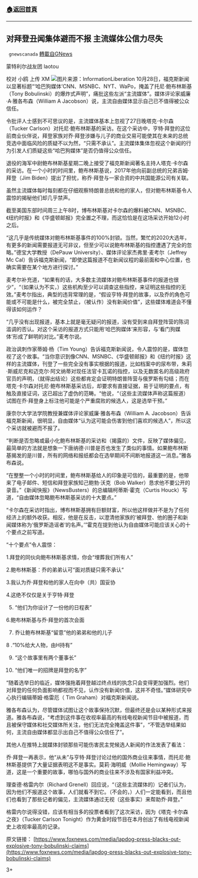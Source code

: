 ###  [:house:返回首頁](https://github.com/ourhimalayas/txt)
---

## 对拜登丑闻集体避而不报 主流媒体公信力尽失
` gnewscanada` [轉載自GNews](https://gnews.org/zh-hans/495613/)

蒙特利尔战友团 laotou

校对 小鸥 上传 XM
![]()![](https://gnews-media-offload.s3.amazonaws.com/wp-content/uploads/2020/10/28200448/InformationLiberation.jpg)图片来源：InformationLiberation
10月28日，福克斯新闻以显著标题“‘哈巴狗媒体’CNN、MSNBC、NYT、WaPo，掩盖了托尼·鲍布林斯基（Tony Bobulinski）的爆炸式声明”，痛批这些左派“主流媒体”。媒体评论家威廉·A·雅各布森（William A Jacobson）说，主流自由媒体显示自己已不值得被公众信任。

令批评人士感到不可思议的是，主流媒体基本上忽视了27日晚塔克·卡尔森（Tucker Carlson）对托尼·鲍布林斯基的采访。在这个采访中，亨特·拜登的这位前商业伙伴说，拜登家族对乔·拜登涉嫌与儿子的商业交易可能使其在未来的总统竞选中面临风险的质疑不以为然，“只需不承认”。主流媒体集体忽视这个新闻的行为引发人们质疑这些“哈巴狗媒体”是否仍值得公众信任。

退役的海军中尉鲍布林斯基星期二晚上接受了福克斯新闻著名主持人塔克·卡尔森的采访。在一个小时的时间里，鲍布林斯基说，2017年他向前副总统的兄弟吉姆·拜登（Jim Biden）提出了担忧，称乔·拜登与一家合资的中共国能源公司有关联。

虽然主流媒体每时每刻都在仔细观察特朗普总统和他的家人，但对鲍布林斯基令人震惊的揭秘他们却几乎禁声。

截至美国东部时间周三上午8时，博布林斯基对卡尔森的爆料被CNN、MSNBC、《纽约时报》和《华盛顿邮报》完全置之不理，而这恰恰是在这场采访开始12小时之后。

“这几乎是传统媒体对鲍布林斯基事件的100%封锁。当然，繁忙的2020大选年，有更多的新闻需要报道无可非议，但至少可以说鲍布林斯基的指控遭遇了完全的忽略。”德宝大学教授（DePauw University）、媒体评论家杰弗里·麦考尔（Jeffrey Mc Cal）告诉福克斯新闻，“即使这篇报道不在新闻议程的最前面和中心位置，也确实需要在某个地方进行探讨。”

麦考尔补充道，“如果有的话，大多数主流媒体对鲍布林斯基事件的报道也很少”，“（如果认为不实，）这些机构至少可以调查这些指控，来证明这些指控的无效。”麦考尔指出，典型的违背常理的是，“假设亨特·拜登的故事，以及乔的角色可能或不可能是什么，被完全禁止，（被认作）没有新闻价值”，这些媒体难道会不懂得该如何运作？

“几乎没有出现报道，基本上就是毫无疑问的报道，没有受到来自拜登阵营的陈词滥调的否认。对这个采访的报道方式只能用‘哈巴狗媒体’来形容，与‘看门狗媒体’形成了鲜明的对比。”麦考尔说。

政治讽刺作家蒂姆·杨（Tim Young）告诉福克斯新闻说，令人震惊的是，媒体忽视了这个故事。“当你意识到像CNN、MSNBC、《华盛顿邮报》和《纽约时报》这样的主流媒体，刊登了一些完全没有事实根据的报道，比如档案中的尿布带，朱莉·斯威尼克和迈克尔·阿文纳蒂对现任法官卡瓦诺的指控，以及无数匿名的高级政府官员的声明，（就得出结论）这些都肯定会证明特朗普阵营与俄罗斯有勾结；而在塔克·卡尔森对托尼·鲍布林斯基采访后，却要求有直接证据，易于证明的要点，有触及直接证词，这已超出了虚伪的范畴。“他说，“（这些主流媒体声称这篇报道）试图在乔·拜登身上标注他可能是个严重腐败的候选人，这是选举干预。”

康奈尔大学法学院教授兼媒体评论家威廉·雅各布森（William A. Jacobson）告诉福克斯新闻，很明显，自由媒体“认为这可能会伤害到他们喜欢的候选人”，所以这个采访就被避而不报了。

“判断是否忽略或最小化鲍布林斯基的采访和（揭露的）文件，反映了媒体偏见，最简单的方法就是想象一下唐纳德·川普是否也发生了类似的事情。如果鲍布林斯基揭发的是川普，所有的网络和报纸都会在选举期间不间断地报道这一消息。”雅各布森说。

“在整整一个小时的时间里，鲍布林斯基给人的印象是可信的，最重要的是，他带来了电子邮件、短信和拜登家族知己鲍勃·沃克（Bob Walker）恳求他不要公开的录音。”《新闻快报》（NewsBusters）的总编辑柯蒂斯·霍克（Curtis Houck）写道，“自由媒体忽略鲍布林斯基采访的十大要点。”

“卡尔森在采访时指出，博布林斯基拥有巨额财富，所以他这样做并不是为了任何经济上的额外收获。相反，他是在反击，以澄清他家族的‘被拜登、他的圈子和新闻媒体称为‘俄罗斯造谣者’的名声。’”霍克在提到他认为自由媒体可能应该关心的十个要点之前写道。

“十个要点”令人震惊：

1.拜登的同伙向鲍布林斯基求情，你会“埋葬我们所有人”

2.鲍布林斯基：乔的弟弟认可“面对质疑只需不承认“

3.我认为乔·拜登和他的家人在向中（共）国妥协

4.这绝不仅仅是关于亨特·拜登

5. “他们为你设计了一份他的日程表”

6.鲍布林斯基与乔·拜登的首次会面

7. 乔让鲍布林斯基“留意”他的弟弟和他的儿子

8 .“10%给大人物，由H持有”

9. “这个故事里有两个董事长”

10. “他们唯一的招牌是拜登的名字”

“随着选举日的临近，媒体强拖着拜登越过终点线的执念只会变得更加强烈。他们对拜登的任何负面影响都视而不见，认作没有新闻价值，这并不奇怪。”媒体研究中心执行编辑蒂姆·格雷厄（ Tim Graham）对福克斯新闻说。

雅各布森认为，尽管媒体试图让这个故事保持沉默，但最终还是会以某种形式来报道。雅各布森说，“考虑到这件事在收视率最高的有线电视新闻节目中被报道，而且被保守媒体和社交媒体所关注，他们无法完全掩盖这件事”，“不管选举结果如何，主流自由媒体都显示出自己不值得公众信任了”。

其他人在推特上就媒体封锁那些可能伤害民主党候选人新闻的作法发表了看法：

乔·拜登一再表示，他“从未”与亨特·拜登讨论过他的国外商业往来事情，而托尼·鲍林斯基提供了大量证据表明这不是事实。莫莉·海明威（Mollie Hemingway）写道，这是一个重要的故事，哪怕与国外的商业往来不涉及有国家利益冲突。

理查德·格雷内尔（Richard Grenell）回应说，“（这些主流媒体的）记者们认为，因为他们不报道这个故事，人们就看不到它。（不会的，）人们一定能看到，而且他们也看到了那些记者的偏见，主流媒体通过无视（这些事实）来帮助乔·拜登。”

格雷内尔说得没错，应该有相当多的投票者看到了这次采访，因为《塔克·卡尔森之夜》（Tucker Carlson Tonight）作为黄金时段节目在本月创出了有线电视新闻史上收视率最高的记录。

原文链接：
[https://www.foxnews.com/media/lapdog-press-blacks-out-explosive-tony-bobulinski-claims](https://www.foxnews.com/media/lapdog-press-blacks-out-explosive-tony-bobulinski-claims)

3+
